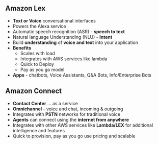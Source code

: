 ## Amazon Lex
- **Text or Voice** conversational interfaces
- Powers the Alexa service
- Automatic speech recognition (ASR) - **speech to text**
- Natural language Understanding (NLU) - **Intent**
- Build **understanding** of **voice and text** into your application
- **Benefits**
    - Scales with load
    - Integrates with AWS services like lambda
    - Quick to Deploy
    - Pay as you go model
- **Apps** - chatbots, Voice Assistants, Q&A Bots, Info/Enterprise Bots

## Amazon Connect
- **Contact Center** ... as a service
- **Omnichannel** - voice and chat, incoming & outgoing
- Integrates with **PSTN** networks for traditional voice
- **Agents** can connect using the **internet from anywhere**
- Integrates with other AWS services like **Lambda/LEX** for additional intelligence and features
- Quick to provision, pay as you go use pricing and scalable